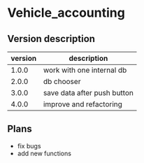 # Vehicle_accounting

## Version description

| version | description |
| ------- | ----------- |
| 1.0.0 | work with one internal db |
| 2.0.0 | db chooser |
| 3.0.0 | save data after push button |
| 4.0.0 | improve and refactoring |

## Plans

- fix bugs
- add new functions
